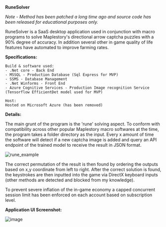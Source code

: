 <strong>RuneSolver</strong>

_Note - Method has been patched a long time ago and source code has been released for educational purposes only._

RuneSolver is a SaaS desktop application used in conjunction with macro programs to solve Maplestory's directional arrow captcha puzzles with a 90% degree of accuracy. In addition several other in game quality of life features have automated to improve farming rates.

<strong>Specifications:</strong>
    
    Build & software used:
    - .Net core - Back End
    - MSSQL - Production Database (Sql Express for MVP)
    - SSMS - Database Management
    - .Net Winforms - Front End
    - Azure Cognitive Services - Production Image recognition Service (Tensorflow EfficientDet model used for MVP)
    
    Host:
    Hosted on Microsoft Azure (has been removed)
          
 <strong>Details:</strong>
  
The main grunt of the program is the 'rune' solving aspect. To conform with compatibility across other popular Maplestory macro softwares at the time, the program takes a folder directory as the input. Every x amount of time the software will detect if a new captcha image is added and query an API endpoint of the trained model to receive the result in JSON format. 

![rune_example](https://user-images.githubusercontent.com/21240686/121875579-f87b3f00-cd4b-11eb-8212-6f4fc73ee6f9.png)

The correct permutation of the result is then found by ordering the outputs based on x,y coordinate from left to right. After the correct solution is found, the keystrokes are then inputted into the game via DirectX keyboard inputs (other methods are detected and blocked from my knowledge).

To prevent severe inflation of the in-game economy a capped concurrent session limit has been enforced on each account based on subscription level.

<strong>Application UI Screenshot:</strong>

![image](https://user-images.githubusercontent.com/21240686/121875985-658ed480-cd4c-11eb-95ce-0d8fc58a4ce6.png)
